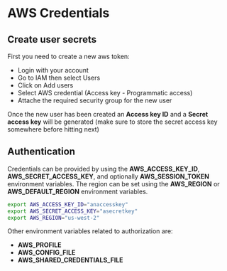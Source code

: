 # AWS Credentials
## Create user secrets
First you need to create a new aws token:
* Login with your account
* Go to IAM then select Users
* Click on Add users
* Select AWS credential  (Access key - Programmatic access)
* Attache the required security group for the new user

Once the new user has been created an **Access key ID** and a **Secret access key** will be generated (make sure to store the secret access key somewhere before hitting next)

## Authentication
Credentials can be provided by using the **AWS_ACCESS_KEY_ID**, **AWS_SECRET_ACCESS_KEY**, and optionally **AWS_SESSION_TOKEN** environment variables. The region can be set using the **AWS_REGION** or **AWS_DEFAULT_REGION** environment variables.
```sh
export AWS_ACCESS_KEY_ID="anaccesskey"
export AWS_SECRET_ACCESS_KEY="asecretkey"
export AWS_REGION="us-west-2"
```
Other environment variables related to authorization are:

* **AWS_PROFILE**
* **AWS_CONFIG_FILE**
* **AWS_SHARED_CREDENTIALS_FILE**